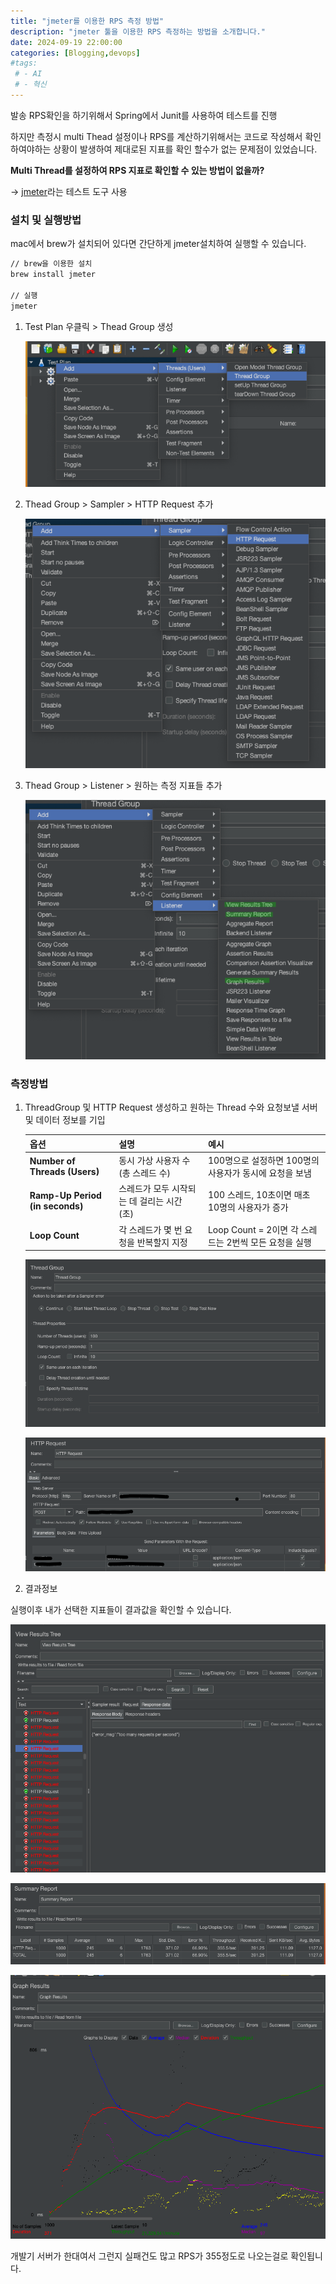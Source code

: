 ```yaml
---
title: "jmeter를 이용한 RPS 측정 방법"
description: "jmeter 툴을 이용한 RPS 측정하는 방법을 소개합니다."
date: 2024-09-19 22:00:00
categories: [Blogging,devops]
#tags:
 # - AI
 # - 혁신
---
```


발송 RPS확인을 하기위해서 Spring에서 Junit를 사용하여 테스트를 진행

하지만 측정시 multi Thead 설정이나 RPS를 계산하기위해서는 코드로 작성해서 확인하여야하는 상황이 발생하여 제대로된 지표를 확인 할수가 없는 문제점이 있었습니다.

**Multi Thread를 설정하여 RPS 지표로 확인할 수 있는 방법이 없을까?**

→ [jmeter](https://jmeter.apache.org/)라는 테스트 도구 사용

### 설치 및 실행방법

mac에서 brew가 설치되어 있다면 간단하게 jmeter설치하여 실행할 수 있습니다.

```bash
// brew을 이용한 설치
brew install jmeter

// 실행
jmeter
```

1. Test Plan 우클릭 > Thead Group 생성

    ![2024-09-19-jmeter-06.png](/assets/img/devops/2024-09-19-jmeter-06.png)

2. Thead Group > Sampler > HTTP Request 추가
    
    ![2024-09-19-jmeter-07.png](/assets/img/devops/2024-09-19-jmeter-07.png)
    
3. Thead Group > Listener > 원하는 측정 지표들 추가
    
    ![2024-09-19-jmeter-08.png](/assets/img/devops/2024-09-19-jmeter-08.png)
    

### 측정방법

1. ThreadGroup 및 HTTP Request 생성하고 원하는 Thread 수와 요청보낼 서버 및 데이터 정보를 기입

    | **옵션** | **설명** | **예시** |
    | --- | --- | --- |
    | **Number of Threads (Users)** | 동시 가상 사용자 수 (총 스레드 수) | 100명으로 설정하면 100명의 사용자가 동시에 요청을 보냄 |
    | **Ramp-Up Period (in seconds)** | 스레드가 모두 시작되는 데 걸리는 시간 (초) | 100 스레드, 10초이면 매초 10명의 사용자가 증가 |
    | **Loop Count** | 각 스레드가 몇 번 요청을 반복할지 지정 | Loop Count = 2이면 각 스레드는 2번씩 모든 요청을 실행 |

    ![2024-09-19-jmeter-01.png](/assets/img/devops/2024-09-19-jmeter-01.png)
   
    ![2024-09-19-jmeter-02.png](/assets/img/devops/2024-09-19-jmeter-02.png)

3. 결과정보

실행이후 내가 선택한 지표들이 결과값을 확인할 수 있습니다.  

![2024-09-19-jmeter-03.png](/assets/img/devops/2024-09-19-jmeter-03.png)

![2024-09-19-jmeter-04.png](/assets/img/devops/2024-09-19-jmeter-04.png)

![2024-09-19-jmeter-05.png](/assets/img/devops/2024-09-19-jmeter-05.png)

개발기 서버가 한대여서 그런지 실패건도 많고 RPS가 355정도로 나오는걸로 확인됩니다.
